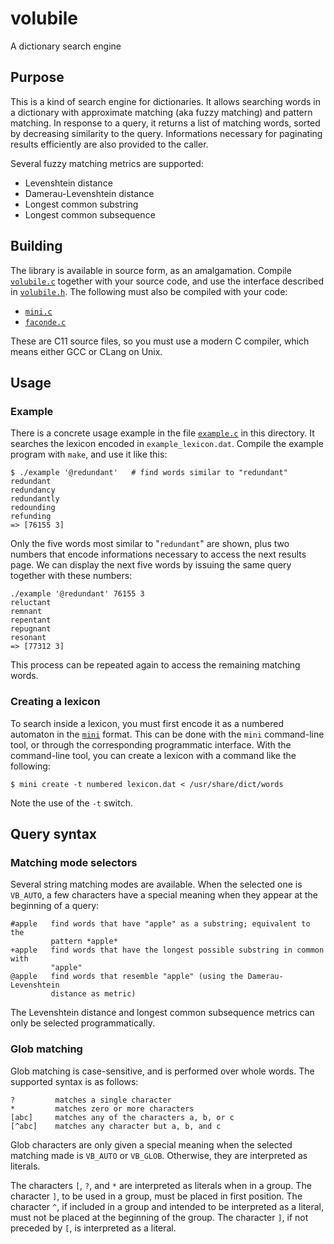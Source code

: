 # volubile

A dictionary search engine


## Purpose

This is a kind of search engine for dictionaries. It allows searching words in a
dictionary with approximate matching (aka fuzzy matching) and pattern matching.
In response to a query, it returns a list of matching words, sorted by
decreasing similarity to the query. Informations necessary for paginating
results efficiently are also provided to the caller.

Several fuzzy matching metrics are supported:
* Levenshtein distance
* Damerau-Levenshtein distance
* Longest common substring
* Longest common subsequence

## Building

The library is available in source form, as an amalgamation. Compile
[`volubile.c`](https://raw.githubusercontent.com/michaelnmmeyer/volubile/master/volubile.c)
together with your source code, and use the interface described in
[`volubile.h`](https://raw.githubusercontent.com/michaelnmmeyer/volubile/master/volubile.h).
The following must also be compiled with your code:
* [`mini.c`](https://raw.githubusercontent.com/michaelnmmeyer/mini/master/mini.c)
* [`faconde.c`](https://raw.githubusercontent.com/michaelnmmeyer/faconde/master/faconde.c)

These are C11 source files, so you must use a modern C compiler, which means
either GCC or CLang on Unix.

## Usage

### Example

There is a concrete usage example in the file
[`example.c`](https://raw.githubusercontent.com/michaelnmmeyer/volubile/master/example.c)
in this directory. It searches the lexicon encoded in `example_lexicon.dat`.
Compile the example program with `make`, and use it like this:

    $ ./example '@redundant'   # find words similar to "redundant"
    redundant
    redundancy
    redundantly
    redounding
    refunding
    => [76155 3]

Only the five words most similar to "`redundant`" are shown, plus two numbers
that encode informations necessary to access the next results page. We can
display the next five words by issuing the same query together with these
numbers:

    ./example '@redundant' 76155 3
    reluctant
    remnant
    repentant
    repugnant
    resonant
    => [77312 3]

This process can be repeated again to access the remaining matching words.

### Creating a lexicon

To search inside a lexicon, you must first encode it as a numbered automaton in
the [`mini`](https://github.com/michaelnmmeyer/mini) format. This can be done
with the `mini` command-line tool, or through the corresponding programmatic
interface. With the command-line tool, you can create a lexicon with a command
like the following:

    $ mini create -t numbered lexicon.dat < /usr/share/dict/words

Note the use of the `-t` switch.

## Query syntax

### Matching mode selectors

Several string matching modes are available. When the selected one is `VB_AUTO`,
a few characters have a special meaning when they appear at the beginning of a
query:

    #apple   find words that have "apple" as a substring; equivalent to the
             pattern *apple*
    +apple   find words that have the longest possible substring in common with
             "apple"
    @apple   find words that resemble "apple" (using the Damerau-Levenshtein
             distance as metric)

The Levenshtein distance and longest common subsequence metrics can only be
selected programmatically.

### Glob matching

Glob matching is case-sensitive, and is performed over whole words. The
supported syntax is as follows:

    ?         matches a single character
    *         matches zero or more characters
    [abc]     matches any of the characters a, b, or c
    [^abc]    matches any character but a, b, and c

Glob characters are only given a special meaning when the selected matching made
is `VB_AUTO` or `VB_GLOB`. Otherwise, they are interpreted as literals.

The characters `[`, `?`, and `*` are interpreted as literals when in a group.
The character `]`, to be used in a group, must be placed in first position. The
character `^`, if included in a group and intended to be interpreted as a
literal, must not be placed at the beginning of the group. The character `]`, if
not preceded by `[`, is interpreted as a literal.
